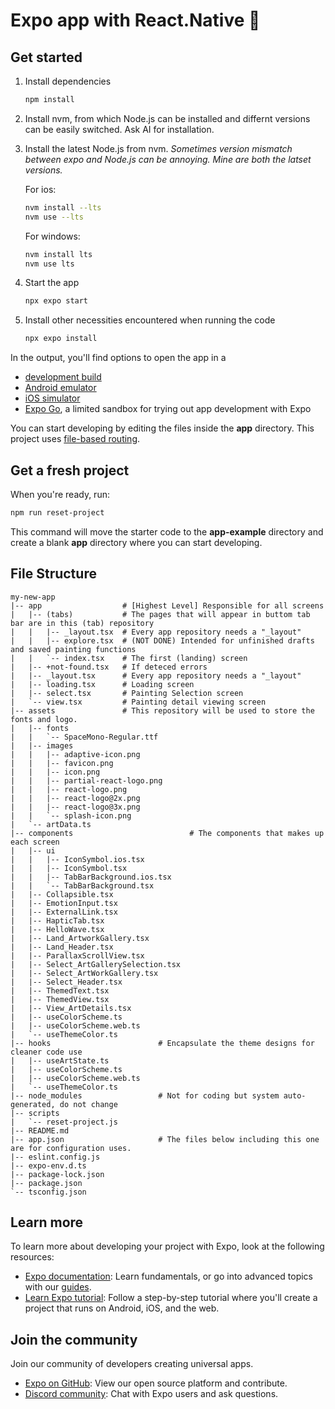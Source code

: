 # Expo app with React.Native 👋

## Get started

1. Install dependencies

   ```bash
   npm install
   ```

2. Install nvm, from which Node.js can be installed and differnt versions can be easily switched. Ask AI for installation.
   
3. Install the latest Node.js from nvm. *Sometimes version mismatch between expo and Node.js can be annoying. Mine are both the latset versions.*
   
   For ios:
   ```bash
   nvm install --lts
   nvm use --lts
   ```
   For windows:
   ```bash
   nvm install lts
   nvm use lts
   ```

   
4. Start the app

   ```bash
   npx expo start
   ```
5. Install other necessities encountered when running the code
   
   ```bash
   npx expo install
   ```

In the output, you'll find options to open the app in a

- [development build](https://docs.expo.dev/develop/development-builds/introduction/)
- [Android emulator](https://docs.expo.dev/workflow/android-studio-emulator/)
- [iOS simulator](https://docs.expo.dev/workflow/ios-simulator/)
- [Expo Go](https://expo.dev/go), a limited sandbox for trying out app development with Expo

You can start developing by editing the files inside the **app** directory. This project uses [file-based routing](https://docs.expo.dev/router/introduction).

## Get a fresh project

When you're ready, run:

```bash
npm run reset-project
```

This command will move the starter code to the **app-example** directory and create a blank **app** directory where you can start developing.


## File Structure

```text
my-new-app
|-- app                  # [Highest Level] Responsible for all screens 
|   |-- (tabs)           # The pages that will appear in buttom tab bar are in this (tab) repository
|   |   |-- _layout.tsx  # Every app repository needs a "_layout"
|   |   |-- explore.tsx  # (NOT DONE) Intended for unfinished drafts and saved painting functions
|   |   `-- index.tsx    # The first (landing) screen
|   |-- +not-found.tsx   # If deteced errors
|   |-- _layout.tsx      # Every app repository needs a "_layout"
|   |-- loading.tsx      # Loading screen
|   |-- select.tsx       # Painting Selection screen
|   `-- view.tsx         # Painting detail viewing screen
|-- assets               # This repository will be used to store the fonts and logo.
|   |-- fonts
|   |   `-- SpaceMono-Regular.ttf
|   |-- images
|   |   |-- adaptive-icon.png
|   |   |-- favicon.png
|   |   |-- icon.png  
|   |   |-- partial-react-logo.png
|   |   |-- react-logo.png
|   |   |-- react-logo@2x.png
|   |   |-- react-logo@3x.png
|   |   `-- splash-icon.png
|   `-- artData.ts    
|-- components                          # The components that makes up each screen
|   |-- ui
|   |   |-- IconSymbol.ios.tsx
|   |   |-- IconSymbol.tsx
|   |   |-- TabBarBackground.ios.tsx        
|   |   `-- TabBarBackground.tsx
|   |-- Collapsible.tsx
|   |-- EmotionInput.tsx
|   |-- ExternalLink.tsx
|   |-- HapticTab.tsx 
|   |-- HelloWave.tsx 
|   |-- Land_ArtworkGallery.tsx
|   |-- Land_Header.tsx
|   |-- ParallaxScrollView.tsx
|   |-- Select_ArtGallerySelection.tsx      
|   |-- Select_ArtWorkGallery.tsx
|   |-- Select_Header.tsx
|   |-- ThemedText.tsx
|   |-- ThemedView.tsx
|   |-- View_ArtDetails.tsx
|   |-- useColorScheme.ts
|   |-- useColorScheme.web.ts
|   `-- useThemeColor.ts
|-- hooks                        # Encapsulate the theme designs for cleaner code use
|   |-- useArtState.ts
|   |-- useColorScheme.ts
|   |-- useColorScheme.web.ts
|   `-- useThemeColor.ts                             
|-- node_modules                 # Not for coding but system auto-generated, do not change
|-- scripts
|   `-- reset-project.js
|-- README.md
|-- app.json                     # The files below including this one are for configuration uses.
|-- eslint.config.js
|-- expo-env.d.ts
|-- package-lock.json
|-- package.json
`-- tsconfig.json

```

## Learn more

To learn more about developing your project with Expo, look at the following resources:

- [Expo documentation](https://docs.expo.dev/): Learn fundamentals, or go into advanced topics with our [guides](https://docs.expo.dev/guides).
- [Learn Expo tutorial](https://docs.expo.dev/tutorial/introduction/): Follow a step-by-step tutorial where you'll create a project that runs on Android, iOS, and the web.


## Join the community

Join our community of developers creating universal apps.

- [Expo on GitHub](https://github.com/expo/expo): View our open source platform and contribute.
- [Discord community](https://chat.expo.dev): Chat with Expo users and ask questions.
